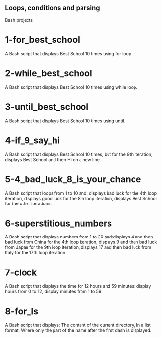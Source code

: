 ## Loops, conditions and parsing
Bash projects
# 1-for_best_school
A Bash script that displays Best School 10 times using for loop.
# 2-while_best_school
A Bash script that displays Best School 10 times using while loop.
# 3-until_best_school
A Bash script that displays Best School 10 times using until.
# 4-if_9_say_hi
A Bash script that displays Best School 10 times, but for the 9th iteration, displays Best School and then Hi on a new line.
# 5-4_bad_luck_8_is_your_chance
A Bash script that loops from 1 to 10 and: displays bad luck for the 4th loop iteration, displays good luck for the 8th loop iteration, displays Best School for the other iterations.
# 6-superstitious_numbers
A Bash script that displays numbers from 1 to 20 and:displays 4 and then bad luck from China for the 4th loop iteration, displays 9 and then bad luck from Japan for the 9th loop iteration, displays 17 and then bad luck from Italy for the 17th loop iteration.
# 7-clock
A Bash script that displays the time for 12 hours and 59 minutes: display hours from 0 to 12, display minutes from 1 to 59.
# 8-for_ls
A Bash script that displays: The content of the current directory, In a list format, Where only the part of the name after the first dash is displayed.
